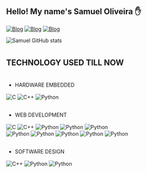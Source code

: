 ## Hello! My name's Samuel Oliveira ✋

[![Blog](	https://img.shields.io/badge/Gmail-D14836?style=for-the-badge&logo=gmail&logoColor=white)]()
[![Blog](	https://img.shields.io/badge/LinkedIn-0077B5?style=for-the-badge&logo=linkedin&logoColor=white)](https://www.linkedin.com/in/samuel-patr%C3%ADcio-7877b3145/)
[![Blog](	https://img.shields.io/badge/Instagram-E4405F?style=for-the-badge&logo=instagram&logoColor=white)](https://www.instagram.com/samoliveirap_/)

![Samuel GitHub stats](https://github-readme-stats.vercel.app/api?username=oliveirasamuel5959&show_icons=true&theme=dracula)
#
## TECHNOLOGY USED TILL NOW
#

- HARDWARE EMBEDDED

<div style="display: inline_block">
    <img align="center"alt="C" src="https://img.shields.io/badge/C-00599C?style=for-the-badge&logo=c&logoColor=white">
    <img align="center"alt="C++" src="https://img.shields.io/badge/C%2B%2B-00599C?
    style=for-the-badge&logo=c%2B%2B&logoColor=white">
    <img align="center"alt="Python" src="https://img.shields.io/badge/Python-14354C?style=for-the-badge&logo=python&logoColor=white"></br>
</div></br>

- WEB DEVELOPMENT
<div style="display: inline_block">
    <img align="center"alt="C" src="	https://img.shields.io/badge/JavaScript-323330?style=for-the-badge&logo=javascript&logoColor=F7DF1E">
    <img align="center"alt="C++" src="https://img.shields.io/badge/Node.js-43853D?style=for-the-badge&logo=node.js&logoColor=white">
    <img align="center"alt="Python" src="https://img.shields.io/badge/Python-14354C?style=for-the-badge&logo=python&logoColor=white">
    <img align="center"alt="Python" src="https://img.shields.io/badge/Java-ED8B00?style=for-the-badge&logo=openjdk&logoColor=white">
    <img align="center"alt="Python" src="https://img.shields.io/badge/PHP-777BB4?style=for-the-badge&logo=php&logoColor=white"></br>
    <img align="center"alt="Python" src="https://img.shields.io/badge/Express.js-404D59?style=for-the-badge">
    <img align="center"alt="Python" src="https://img.shields.io/badge/Django-092E20?style=for-the-badge&logo=django&logoColor=white">
    <img align="center"alt="Python" src="https://img.shields.io/badge/MySQL-00000F?style=for-the-badge&logo=mysql&logoColor=white">
    <img align="center"alt="Python" src="https://img.shields.io/badge/MongoDB-4EA94B?style=for-the-badge&logo=mongodb&logoColor=white">
    <img align="center"alt="Python" src="https://img.shields.io/badge/SQLite-07405E?style=for-the-badge&logo=sqlite&logoColor=white"></br>
</div></br>

- SOFTWARE DESIGN
<div style="display: inline_block">
    <img align="center"alt="C++" src="https://img.shields.io/badge/C%2B%2B-00599C?
    style=for-the-badge&logo=c%2B%2B&logoColor=white">
    <img align="center"alt="Python" src="https://img.shields.io/badge/Python-14354C?style=for-the-badge&logo=python&logoColor=white">
    <img align="center"alt="Python" src="https://img.shields.io/badge/Java-ED8B00?style=for-the-badge&logo=openjdk&logoColor=white"></br>
</div></br>

